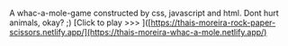 A whac-a-mole-game constructed by css, javascript and html.
Dont hurt animals, okay? ;)
[Click to play >>> ]([https://thais-moreira-rock-paper-scissors.netlify.app/](https://thais-moreira-whac-a-mole.netlify.app/)
